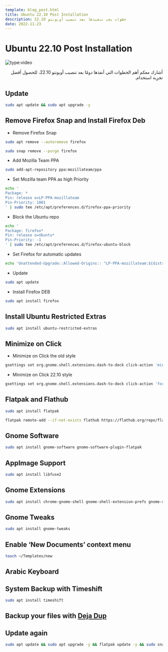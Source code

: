 ```yaml
---
template: blog_post.html
title: Ubuntu 22.10 Post Installation
description: خطوات يجب تنفيذها بعد تنصيب أوبونتو 22.10
date: 2022-11-23
---
```


# Ubuntu 22.10 Post Installation

![type:video](https://www.youtube.com/embed/m4ACmfnjXjs)

<div dir="rtl">
أشارك معكم أهم الخطوات التي أنفذها دومًا بعد تنصيب أوبونتو 22.10، للحصول أفضل تجرِبة استخدام.
</div>

<p hidden>#more</p>

## Update

```sh
sudo apt update && sudo apt upgrade -y
```

## Remove Firefox Snap and Install Firefox Deb

- Remove Firefox Snap

```sh
sudo apt remove --autoremove firefox
```

```sh
sudo snap remove --purge firefox
```

- Add Mozilla Team PPA

```sh
sudo add-apt-repository ppa:mozillateam/ppa
```

- Set Mozilla team PPA as high Priority

```sh
echo '
Package: *
Pin: release o=LP-PPA-mozillateam
Pin-Priority: 1001
' | sudo tee /etc/apt/preferences.d/firefox-ppa-priority
```

- Block the Ubuntu repo

```sh
echo '
Package: firefox*
Pin: release o=Ubuntu*
Pin-Priority: -1
' | sudo tee /etc/apt/preferences.d/firefox-ubuntu-block
```

- Set Firefox for automatic updates
```sh
echo 'Unattended-Upgrade::Allowed-Origins:: "LP-PPA-mozillateam:${distro_codename}";' | sudo tee /etc/apt/apt.conf.d/51unattended-upgrades-firefox
```

- Update

```sh
sudo apt update
```

- Install Firefox DEB

```sh
sudo apt install firefox
```

## Install Ubuntu Restricted Extras

```sh
sudo apt install ubuntu-restricted-extras
```

## Minimize on Click

- Minimize on Click the old style

```sh
gsettings set org.gnome.shell.extensions.dash-to-dock click-action 'minimize'
```

- Minimize on Click 22.10 style

```sh
gsettings set org.gnome.shell.extensions.dash-to-dock click-action 'focus-minimize-or-appspread'
```

## Flatpak and Flathub

```sh
sudo apt install flatpak
```
```sh
flatpak remote-add --if-not-exists flathub https://flathub.org/repo/flathub.flatpakrepo
```

## Gnome Software

```sh
sudo apt install gnome-software gnome-software-plugin-flatpak
```

## AppImage Support

```sh
sudo apt install libfuse2
```

## Gnome Extensions

```sh
sudo apt install chrome-gnome-shell gnome-shell-extension-prefs gnome-shell-extension-manager
```

## Gnome Tweaks

```sh
sudo apt install gnome-tweaks
```

## Enable ‘New Documents’ context menu

```sh
touch ~/Templates/new
```

## Arabic Keyboard

## System Backup with Timeshift

```sh
sudo apt install timeshift
```

## Backup your files with [Deja Dup](https://flathub.org/apps/details/org.gnome.DejaDup)

## Update again

```sh
sudo apt update && sudo apt upgrade -y && flatpak update -y && sudo snap refresh
```